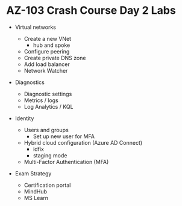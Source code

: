 # AZ-103 Crash Course Day 2 Labs

* Virtual networks
  * Create a new VNet
    - hub and spoke
  * Configure peering
  * Create private DNS zone
  * Add load balancer
  * Network Watcher

* Diagnostics
  * Diagnostic settings
  * Metrics / logs
  * Log Analytics / KQL

* Identity
  * Users and groups
    * Set up new user for MFA
  * Hybrid cloud configuration (Azure AD Connect)
    * idfix
    * staging mode
  * Multi-Factor Authentication (MFA)

* Exam Strategy
  * Certification portal
  * MindHub
  * MS Learn